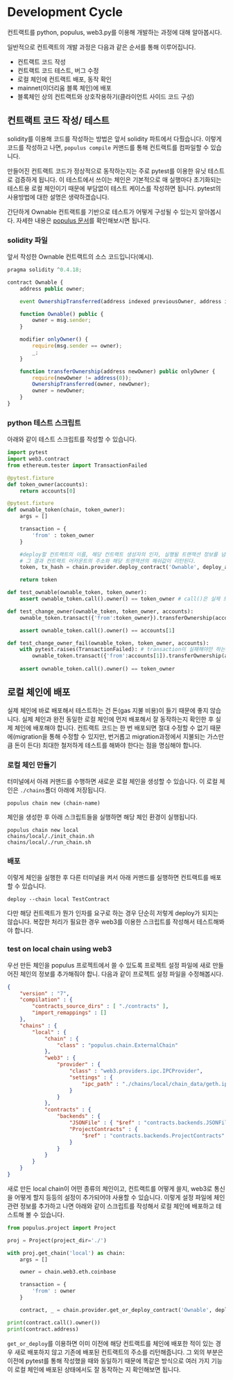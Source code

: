 
# Development Cycle

컨트랙트를 python, populus, web3.py를 이용해 개발하는 과정에 대해 알아봅시다.

일반적으로 컨트랙트의 개발 과정은 다음과 같은 순서를 통해 이루어집니다.

- 컨트랙트 코드 작성
- 컨트랙트 코드 테스트, 버그 수정
- 로컬 체인에 컨트랙트 배포, 동작 확인
- mainnet(이더리움 블록 체인)에 배포
- 블록체인 상의 컨트랙트와 상호작용하기(클라이언트 사이드 코드 구성)

## 컨트랙트 코드 작성/ 테스트

solidity를 이용해 코드를 작성하는 방법은 앞서 solidity 파트에서 다뤘습니다. 이렇게 코드를 작성하고 나면, `populus compile` 커맨드를 통해 컨트랙트를 컴파일할 수 있습니다.

만들어진 컨트랙트 코드가 정상적으로 동작하는지는 주로 pytest를 이용한 유닛 테스트로 검증하게 됩니다. 이 테스트에서 쓰이는 체인은 기본적으로 매 실행마다 초기화되는 테스트용 로컬 체인이기 때문에 부담없이 테스트 케이스를 작성하면 됩니다. pytest의 사용방법에 대한 설명은 생략하겠습니다.

간단하게 Ownable 컨트랙트를 기반으로 테스트가 어떻게 구성될 수 있는지 알아봅시다. 자세한 내용은 [populus 문서](http://populus.readthedocs.io/en/latest/dev_cycle.part-03.html)를 확인해보시면 됩니다.

### solidity 파일

앞서 작성한 Ownable 컨트랙트의 소스 코드입니다(예시).

```javascript
pragma solidity ^0.4.18;

contract Ownable {
    address public owner;

    event OwnershipTransferred(address indexed previousOwner, address indexed newOwner);

    function Ownable() public {
        owner = msg.sender;
    }

    modifier onlyOwner() {
        require(msg.sender == owner);
        _;
    }

    function transferOwnership(address newOwner) public onlyOwner {
        require(newOwner != address(0));
        OwnershipTransferred(owner, newOwner);
        owner = newOwner;
    }
}
```

### python 테스트 스크립트

아래와 같이 테스트 스크립트를 작성할 수 있습니다.

```python
import pytest
import web3.contract
from ethereum.tester import TransactionFailed

@pytest.fixture
def token_owner(accounts):
    return accounts[0]

@pytest.fixture
def ownable_token(chain, token_owner):
    args = []

    transaction = {
        'from' : token_owner
    }

    #deploy할 컨트랙트의 이름, 해당 컨트랙트 생성자의 인자, 실행될 트랜잭션 정보를 넘겨주면
    # 그 결과 컨트랙트 어카운트의 주소와 해당 트랜잭션의 해쉬값이 리턴된다.
    token, tx_hash = chain.provider.deploy_contract('Ownable', deploy_args=args, deploy_transaction=transaction)

    return token

def test_ownable(ownable_token, token_owner):
    assert ownable_token.call().owner() == token_owner # call()은 실제 트랜잭션을 발생시키지 않고 내부 값만 확인할 때 사용

def test_change_owner(ownable_token, token_owner, accounts):
    ownable_token.transact({'from':token_owner}).transferOwnership(accounts[1])

    assert ownable_token.call().owner() == accounts[1]

def test_change_owner_fail(ownable_token, token_owner, accounts):
    with pytest.raises(TransactionFailed): # transaction이 실패해야만 하는 상황에 대한 테스트는 이걸로 수행
        ownable_token.transact({'from':accounts[1]).transferOwnership(accounts[2])
    
    assert ownable_token.call().owner() == token_owner
```

## 로컬 체인에 배포

실제 체인에 바로 배포해서 테스트하는 건 돈(gas 지불 비용)이 들기 때문에 좋지 않습니다. 실제 체인과 완전 동일한 로컬 체인에 먼저 배포해서 잘 동작하는지 확인한 후 실제 체인에 배포해야 합니다. 컨트랙트 코드는 한 번 배포되면 절대 수정할 수 없기 때문에(migration을 통해 수정할 수 있지만, 번거롭고 migration과정에서 지불되는 가스만큼 돈이 든다) 최대한 철저하게 테스트를 해봐야 한다는 점을 명심해야 합니다.

### 로컬 체인 만들기

터미널에서 아래 커맨드를 수행하면 새로운 로컬 체인을 생성할 수 있습니다. 이 로컬 체인은 `./chains`폴더 아래에 저장됩니다.

```
populus chain new (chain-name)
```

체인을 생성한 후 아래 스크립트들을 실행하면 해당 체인 환경이 실행됩니다.

```
populus chain new local
chains/local/./init_chain.sh
chains/local/./run_chain.sh
```

### 배포

이렇게 체인을 실행한 후 다른 터미널을 켜서 아래 커맨드를 실행하면 컨트랙트를 배포할 수 있습니다.

```
deploy --chain local TestContract
```

다만 해당 컨트랙트가 뭔가 인자를 요구로 하는 경우 단순히 저렇게 deploy가 되지는 않습니다. 복잡한 처리가 필요한 경우 web3를 이용한 스크립트를 작성해서 테스트해봐야 합니다.

### test on local chain using web3

우선 만든 체인을 populus 프로젝트에서 쓸 수 있도록 프로젝트 설정 파일에 새로 만들어진 체인의 정보를 추가해줘야 합니. 다음과 같이 프로젝트 설정 파일을 수정해봅시다.

```json
{
    "version" : "7",
    "compilation" : {
        "contracts_source_dirs" : [ "./contracts" ],
        "import_remappings" : []
    },
    "chains" : {
        "local" : {
            "chain" : {
                "class" : "populus.chain.ExternalChain"
            },
            "web3" : {
                "provider" : {
                    "class" : "web3.providers.ipc.IPCProvider",
                    "settings" : {
                        "ipc_path" : "./chains/local/chain_data/geth.ipc"
                    }
                }
            },
            "contracts" : {
                "backends" : {
                    "JSONFile" : { "$ref" : "contracts.backends.JSONFile" },
                    "ProjectContracts" : {
                        "$ref" : "contracts.backends.ProjectContracts"
                    }
                }
            }
        }
    }
}
```

새로 만든 local chain이 어떤 종류의 체인이고, 컨트랙트를 어떻게 쓸지, web3로 통신을 어떻게 할지 등등의 설정이 추가되어야 사용할 수 있습니다. 이렇게 설정 파일에 체인 관련 정보를 추가하고 나면 아래와 같이 스크립트를 작성해서 로컬 체인에 배포하고 테스트해 볼 수 있습니다.

```python
from populus.project import Project

proj = Project(project_dir='./')

with proj.get_chain('local') as chain:
    args = []

    owner = chain.web3.eth.coinbase

    transaction = {
        'from' : owner
    }

    contract, _ = chain.provider.get_or_deploy_contract('Ownable', deploy_args=args, deploy_transaction=transaction)

print(contract.call().owner())
print(contract.address)
```

`get_or_deploy`를 이용하면 이미 이전에 해당 컨트랙트를 체인에 배포한 적이 있는 경우 새로 배포하지 않고 기존에 배포된 컨트랙트의 주소를 리턴해줍니다. 그 외의 부분은 이전에 pytest를 통해 작성했을 때와 동일하기 때문에 똑같은 방식으로 여러 가지 기능이 로컬 체인에 배포된 상태에서도 잘 동작하는 지 확인해보면 됩니다.